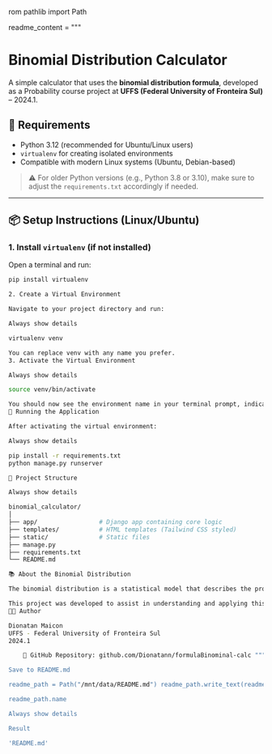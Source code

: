 rom pathlib import Path

readme_content = """
# Binomial Distribution Calculator

A simple calculator that uses the **binomial distribution formula**, developed as a Probability course project at **UFFS (Federal University of Fronteira Sul)** – 2024.1.

## 🐍 Requirements

- Python 3.12 (recommended for Ubuntu/Linux users)
- `virtualenv` for creating isolated environments
- Compatible with modern Linux systems (Ubuntu, Debian-based)

> ⚠️ For older Python versions (e.g., Python 3.8 or 3.10), make sure to adjust the `requirements.txt` accordingly if needed.

---

## 📦 Setup Instructions (Linux/Ubuntu)

### 1. Install `virtualenv` (if not installed)

Open a terminal and run:

```bash
pip install virtualenv

2. Create a Virtual Environment

Navigate to your project directory and run:

Always show details

virtualenv venv

You can replace venv with any name you prefer.
3. Activate the Virtual Environment

Always show details

source venv/bin/activate

You should now see the environment name in your terminal prompt, indicating it is active.
🚀 Running the Application

After activating the virtual environment:

Always show details

pip install -r requirements.txt
python manage.py runserver

📁 Project Structure

Always show details

binomial_calculator/
│
├── app/                 # Django app containing core logic
├── templates/           # HTML templates (Tailwind CSS styled)
├── static/              # Static files
├── manage.py
├── requirements.txt
└── README.md

📚 About the Binomial Distribution

The binomial distribution is a statistical model that describes the probability of achieving a fixed number of successes in a set number of independent trials, each with the same probability of success.

This project was developed to assist in understanding and applying this concept in practice.
👨‍💻 Author

Dionatan Maicon
UFFS - Federal University of Fronteira Sul
2024.1

    📎 GitHub Repository: github.com/Dionatann/formulaBinominal-calc """

Save to README.md

readme_path = Path("/mnt/data/README.md") readme_path.write_text(readme_content.strip())

readme_path.name

Always show details

Result

'README.md'